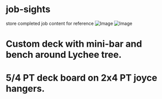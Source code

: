# job-sights
store completed job content for reference
![Image](https://github.com/user-attachments/assets/81fb5a8b-16a6-46e6-9de6-92b29c71c02e)
![Image](https://github.com/user-attachments/assets/89cc91c7-61c3-4c82-9f0f-3b09e30d3fb7)
# Custom deck with mini-bar and bench around Lychee tree.
# 5/4 PT deck board on 2x4 PT joyce hangers.
